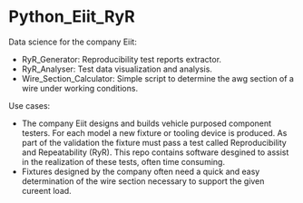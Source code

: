 # Python_Eiit_RyR

Data science for the company Eiit:
- RyR_Generator: Reproducibility test reports extractor.
- RyR_Analyser: Test data visualization and analysis.
- Wire_Section_Calculator: Simple script to determine the awg section of a wire under working conditions.

Use cases: 
- The company Eiit designs and builds vehicle purposed component testers. For each model a new fixture or tooling device is produced. As part of the validation the fixture must pass a test called Reproducibility and Repeatability (RyR). This repo contains software desgined to assist in the realization of these tests, often time consuming.
- Fixtures designed by the company often need a quick and easy determination of the wire section necessary to support the given cureent load.
